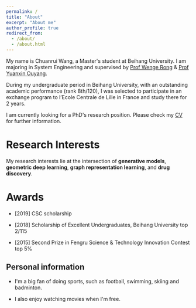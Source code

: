 ```yaml
---
permalink: /
title: "About"
excerpt: "About me"
author_profile: true
redirect_from: 
  - /about/
  - /about.html
---
```


My name is Chuanrui Wang, a Master's student at Beihang University. I am majoring in System Engineering and supervised by [Prof Wenge Rong](https://wgrong.github.io/) & [Prof Yuanxin Ouyang](http://scse.buaa.edu.cn/info/1078/7375.htm). 

During my undergraduate period in Beihang University, with an outstanding academic performance (rank 8th/120), I was selected to participate in an exchange program to l’Ecole Centrale de Lille in France and study there for 2 years.

I am currently looking for a PhD's research position. Please check my [CV](/files/CS.pdf) for further information.

Research Interests
======

My research interests lie at the intersection of **generative models**, **geometric deep learning**, **graph representation learning**, and **drug discovery**.


Awards
======

* \[2019] CSC scholarship

* \[2018] Scholarship of Excellent Undergraduates, Beihang University     top 2/115

* \[2015] Second Prize in Fengru Science & Technology Innovation Contest   top 5%



Personal information
------
* I'm a big fan of doing sports, such as football, swimming, skiing and badminton. 

* I also enjoy watching movies when I'm free.
